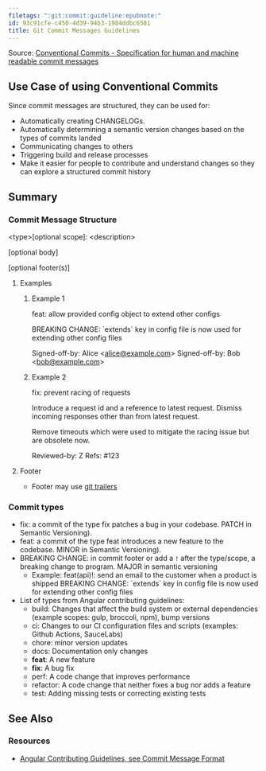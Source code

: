 ```yaml
---
filetags: ":git:commit:guideline:epubnote:"
id: 93c91cfe-c450-4d39-94b3-1984ddbc6581
title: Git Commit Messages Guidelines
---
```


Source: [Conventional Commits - Specification for human and machine
readable commit messages](https://www.conventionalcommits.md/)

## Use Case of using Conventional Commits

Since commit messages are structured, they can be used for:

- Automatically creating CHANGELOGs.
- Automatically determining a semantic version changes based on the
  types of commits landed
- Communicating changes to others
- Triggering build and release processes
- Make it easier for people to contribute and understand changes so they
  can explore a structured commit history

## Summary

### Commit Message Structure

\<type\>\[optional scope\]: \<description\>

\[optional body\]

\[optional footer(s)\]

1.  Examples

    1.  Example 1

        feat: allow provided config object to extend other configs

        BREAKING CHANGE: \`extends\` key in config file is now used for
        extending other config files

        Signed-off-by: Alice \<alice@example.com\> Signed-off-by: Bob
        \<bob@example.com\>

    2.  Example 2

        fix: prevent racing of requests

        Introduce a request id and a reference to latest request.
        Dismiss incoming responses other than from latest request.

        Remove timeouts which were used to mitigate the racing issue but
        are obsolete now.

        Reviewed-by: Z Refs: \#123

2.  Footer

    - Footer may use [git
      trailers](https://git-scm.com/docs/git-interpret-trailers)

### Commit types

- fix: a commit of the type fix patches a bug in your codebase. PATCH in
  Semantic Versioning).
- feat: a commit of the type feat introduces a new feature to the
  codebase. MINOR in Semantic Versioning).
- BREAKING CHANGE: in commit footer or add a `!` after the type/scope, a
  breaking change to program. MAJOR in semantic versioning
  - Example: feat(api)!: send an email to the customer when a product is
    shipped BREAKING CHANGE: \`extends\` key in config file is now used
    for extending other config files
- List of types from Angular contributing guidelines:
  - build: Changes that affect the build system or external dependencies
    (example scopes: gulp, broccoli, npm), bump versions
  - ci: Changes to our CI configuration files and scripts (examples:
    Github Actions, SauceLabs)
  - chore: minor version updates
  - docs: Documentation only changes
  - **feat**: A new feature
  - **fix**: A bug fix
  - perf: A code change that improves performance
  - refactor: A code change that neither fixes a bug nor adds a feature
  - test: Adding missing tests or correcting existing tests

## See Also

### Resources

- [Angular Contributing Guidelines, see Commit Message
  Format](https://github.com/angular/angular/blob/main/CONTRIBUTING.md)
